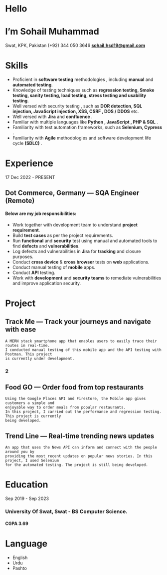 # Hello

# I’m **Sohail Muhammad** 

Swat, KPK, Pakistan
(+92) 344 050 3646
**sohail.hsd19@gmail.com**

# Skills

- Proficient in **software testing** methodologies , including **manual** and **automated testing**.
- Knowledge of testing techniques such as **regression testing, Smoke testing, sanity testing,
load testing, stress testing and usability testing**.
- Well versed with security testing , such as **DOR detection, SQL injection, JavaScript
injection, XSS, CSRF , DOS / DDOS** etc.
- Well versed with **Jira**  and **confluence** .
- Familiar with multiple languages like **Python , JavaScript , PHP & SQL** .
- Familiarity with test automation frameworks, such as **Selenium, Cypress** .
- Familiarity with **Agile**  methodologies and software development life cycle **(SDLC)** .

# Experience

17 Dec 2022 - PRESENT

## Dot Commerce, Germany — SQA Engineer (Remote)

#### Below are my job responsibilities:

- Work together with development team to understand **project requirement**.
- Build **test cases** as per the project requirements.
- Run **functional** and **security** test using manual and automated tools to find **defects** and
    **vulnerabilities**.
- Log defects and vulnerabilities in **Jira** for **tracking** and closure purposes.
- Conduct **cross device** & **cross browser** tests on **web** applications.
- Conduct manual testing of **mobile** apps.
- Conduct **API** testing.
- Work with **development** and **security teams** to remediate vulnerabilities and improve
    application security.

# Project

## Track Me — Track your journeys and navigate with ease

````
A MERN stack smartphone app that enables users to easily trace their routes in real-time.
I conducted manual testing of this mobile app and the API testing with Postman. This project
is currently under development.
````

### 2

## Food GO — Order food from top restaurants

```
Using the Google Places API and Firestore, the Mobile app gives customers a simple and
enjoyable way to order meals from popular restaurants.
In this project, I carried out the performance and regression testing. This project is currently
being developed.
```
## Trend Line — Real-time trending news updates

```
An app that uses the News API can inform and connect with the people around you by
providing the most recent updates on popular news stories. In this project, I used Selenium
for the automated testing. The project is still being developed.
```
# Education

Sep 2019 - Sep 2023

### University Of Swat, Swat - BS Computer Science.

####  **CGPA 3.69**

# Language

- English 
- Urdu
- Pashto

